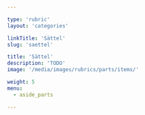 ```yaml
---

type: 'rubric'
layout: 'categories'

linkTitle: 'Sättel'
slug: 'saettel'

title: 'Sättel' 
description: 'TODO'
image: '/media/images/rubrics/parts/items/'

weight: 5
menu:
  - aside_parts

---
```

